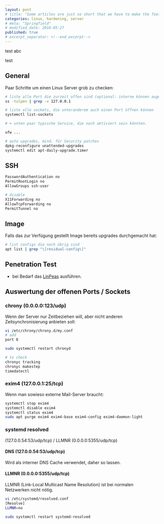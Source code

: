 ```yaml
---
layout: post
# title: "Some articles are just so short that we have to make the footer stick"
categories: linux, hardening, server
# meta: "Springfield"
# modified_date: 2016-05-27
published: true
# excerpt_separator: <!--end_excerpt-->
---
```


test abc

<!--
Nicest is not nice: (↪) will be with blue border
→ ⇒ ⇝ ↬
-->

test

## General

Paar Schritte um einen Linux Server grob zu checken:
```bash
# liste alle Port die zurzeit offen sind (optional: interne können augeschlossen werden)
ss -tulpen | grep -v 127.0.0.1

# liste alle sockets, die unteranderem auch einen Port öffnen können
systemctl list-sockets

# ↬ unten paar typische Service, die noch aktiviert sein könnten.

ufw ...

# auto upgrades, mind. für Security patches
dpkg-reconfigure unattended-upgrades
systemctl edit apt-daily-upgrade.timer

```

## SSH
```bash
PasswordAuthentication no
PermitRootLogin no
AllowGroups ssh-user

# disable
X11Forwarding no
AllowTcpForwarding no
PermitTunnel no
```

## Image
Falls das zur Verfügung gestellt Image bereits upgrades durchgemacht hat:
```bash
# list configs die noch übrig sind
apt list | grep "\[residual-config\]"
```

## Penetration Test
* bei Bedarf das [LinPeas](https://github.com/peass-ng/PEASS-ng/tree/master/linPEAS) ausführen.


## Auswertung der offenen Ports / Sockets

### chrony (0.0.0.0:123/udp)
Wenn der Server nur Zeitbeziehen will, aber nicht anderen Zeitsynchronisierung anbieten soll:
```bash
vi /etc/chrony/chrony.d/my.conf
# add
port 0

sudo systemctl restart chronyd

# to check
chronyc tracking
chronyc makestep
timedatectl
```

### exim4 (127.0.0.1:25/tcp)
Wenn man sowieso externe Mail-Server braucht:
```bash
systemctl stop exim4
systemctl disable exim4
systemctl status exim4
sudo apt purge exim4 exim4-base exim4-config exim4-daemon-light
```

### systemd resolved
(127.0.0.54:53/udp/tcp) / LLMNR (0.0.0.0:5355/udp/tcp)

#### DNS (127.0.0.54:53/udp/tcp)
Wird als interner DNS Cache verwendet, daher so lassen.

#### LLMNR (0.0.0.0:5355/udp/tcp)
LLMNR (Link-Local Multicast Name Resolution) ist bei normalen Netzwerken nicht nötig.

```bash
vi /etc/systemd/resolved.conf
[Resolve]
LLMNR=no

sudo systemctl restart systemd-resolved
```

